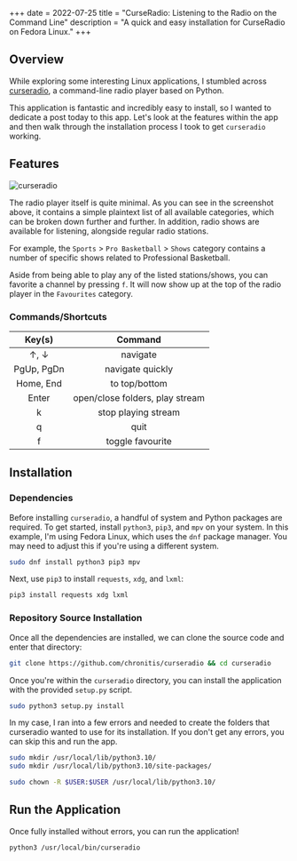 +++
date = 2022-07-25
title = "CurseRadio: Listening to the Radio on the Command Line"
description = "A quick and easy installation for CurseRadio on Fedora Linux."
+++

## Overview

While exploring some interesting Linux applications, I stumbled across 
[curseradio](https://github.com/chronitis/curseradio), a command-line radio 
player based on Python.

This application is fantastic and incredibly easy to install, so I wanted to 
dedicate a post today to this app. Let's look at the features within the app and 
then walk through the installation process I took to get `curseradio` working.

## Features

![curseradio](https://img.cleberg.io/blog/20220725-curseradio/curseradio.png "curseradio")

The radio player itself is quite minimal. As you can see in the screenshot 
above, it contains a simple plaintext list of all available categories, which 
can be broken down further and further. In addition, radio shows are available 
for listening, alongside regular radio stations.

For example, the `Sports` > `Pro Basketball` > `Shows` category contains a 
number of specific shows related to Professional Basketball.

Aside from being able to play any of the listed stations/shows, you can favorite 
a channel by pressing `f`. It will now show up at the top of the radio player in 
the `Favourites` category.

### Commands/Shortcuts

|   Key(s)   |             Command             |
|:----------:|:-------------------------------:|
| ↑, ↓       | navigate                        |
| PgUp, PgDn | navigate quickly                |
| Home, End  | to top/bottom                   |
| Enter      | open/close folders, play stream |
| k          | stop playing stream             |
| q          | quit                            |
| f          | toggle favourite                |

## Installation

### Dependencies

Before installing `curseradio`, a handful of system and Python packages are 
required. To get started, install `python3`, `pip3`, and `mpv` on your system. 
In this example, I'm using Fedora Linux, which uses the `dnf` package manager. 
You may need to adjust this if you're using a different system.

```bash
sudo dnf install python3 pip3 mpv
```

Next, use `pip3` to install `requests`, `xdg`, and `lxml`:

```bash
pip3 install requests xdg lxml
```

### Repository Source Installation

Once all the dependencies are installed, we can clone the source code and enter 
that directory:

```bash
git clone https://github.com/chronitis/curseradio && cd curseradio
```

Once you're within the `curseradio` directory, you can install the application 
with the provided `setup.py` script.

```bash
sudo python3 setup.py install
```

In my case, I ran into a few errors and needed to create the folders that 
curseradio wanted to use for its installation. If you don't get any errors, you 
can skip this and run the app.

```bash
sudo mkdir /usr/local/lib/python3.10/
sudo mkdir /usr/local/lib/python3.10/site-packages/
```

```bash
sudo chown -R $USER:$USER /usr/local/lib/python3.10/
```

## Run the Application

Once fully installed without errors, you can run the application!

```bash
python3 /usr/local/bin/curseradio
```
